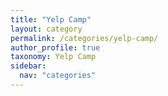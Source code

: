 ```yaml
---
title: "Yelp Camp"
layout: category
permalink: /categories/yelp-camp/
author_profile: true
taxonomy: Yelp Camp
sidebar:
  nav: "categories"
---
```


